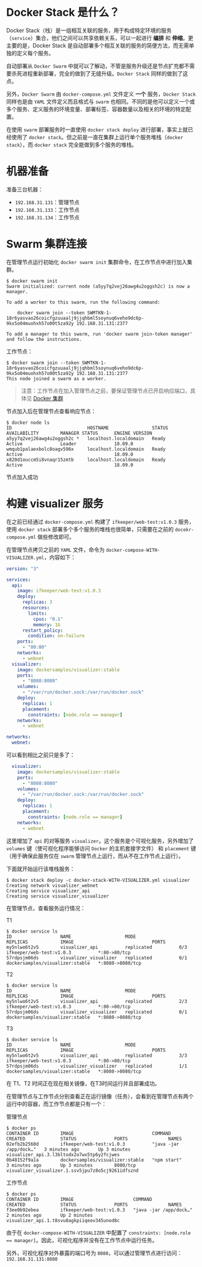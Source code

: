 # Docker Stack 是什么？

Docker Stack（栈）是一组相互关联的服务，用于构成特定环境的服务（`service`）集合，他们之间可以共享依赖关系，可以一起进行 **编排** 和 **伸缩**。更主要的是，Docker Stack 是自动部署多个相互关联的服务的简便方法，而无需单独的定义每个服务。

自动部署从 `Docker Swarm` 中就可以了解动，不管是服务升级还是节点扩充都不需要杀死进程重新部署，完全的做到了无缝升级。`Docker Stack` 同样的做到了这点。

另外，`Docker Swarm` 由 `docker-compose.yml` 文件定义 **一个** 服务，`Docker Stack` 同样也是由 `YAML` 文件定义而且格式与 `swarm` 也相同。不同的是他可以定义一个或多个服务、定义服务的环境变量、部署标签、容器数量以及相关的环境的特定配置。

在使用 `swarm` 部署服务时一直使用 `docker stack deploy` 进行部署，事实上就已经使用了 `docker stack`。但之前是一直在集群上运行单个服务堆栈（`docker stack`），而 `docker stack` 完全能做到多个服务的堆栈。


# 机器准备

准备三台机器：

- `192.168.31.131`：管理节点
- `192.168.31.133`：工作节点
- `192.168.31.134`：工作节点

# Swarm 集群连接

在管理节点运行初始化 `docker swarm init` 集群命令，在工作节点中进行加入集群。

```
$ docker swarm init
Swarm initialized: current node (a5yy7q2vej26awg4u2oggsh2c) is now a manager.

To add a worker to this swarm, run the following command:

    docker swarm join --token SWMTKN-1-18r6yasvao26coicfgzuuaalj9jjqhbml5soynuq6veho9dc6p-9kx5o04muohxh57o00t5za92y 192.168.31.131:2377

To add a manager to this swarm, run 'docker swarm join-token manager' and follow the instructions.
```

工作节点：

```
$ docker swarm join --token SWMTKN-1-18r6yasvao26coicfgzuuaalj9jjqhbml5soynuq6veho9dc6p-9kx5o04muohxh57o00t5za92y 192.168.31.131:2377
This node joined a swarm as a worker.
```

>注意：工作节点在加入管理节点之前，要保证管理节点已开启响应端口，具体见 [Docker 集群]()

节点加入后在管理节点查看响应节点：

```
$ docker node ls
ID                            HOSTNAME                STATUS              AVAILABILITY        MANAGER STATUS      ENGINE VERSION
a5yy7q2vej26awg4u2oggsh2c *   localhost.localdomain   Ready               Active              Leader              18.09.0
wmqub1palaexbolc8oagv596x     localhost.localdomain   Ready               Active                                  18.09.0
x820d1ouccm5i8vnaqr15zmtb     localhost.localdomain   Ready               Active                                  18.09.0
```

节点加入成功

# 构建 visualizer 服务

在之前已经通过 `docker-compose.yml` 构建了 `ifkeeper/web-test:v1.0.3` 服务，使用 `docker stack` 部署多个多个服务的堆栈也很简单，只需要在之前的 `docekr-compose.yml` 做些修改即可。

在管理节点拷贝之前的 `YAML` 文件，命令为 `docker-compose-WITH-VISUALIZER.yml`，内容如下：

```yaml
version: "3"

services:
  api:
    image: ifkeeper/web-test:v1.0.3
    deploy:
      replicas: 3
      resources:
        limits:
          cpus: "0.1"
          memory: 1G
      restart_policy:
        condition: on-failure
    ports:
      - "80:80"
    networks:
      - webnet
  visualizer:
    image: dockersamples/visualizer:stable
    ports:
      - "8080:8080"
    volumes:
      - "/var/run/docker.sock:/var/run/docker.sock"
    deploy:
      replicas: 1
      placement:
        constraints: [node.role == manager]
    networks:
      - webnet

networks:
  webnet:

```

可以看到相比之前只是多了：

```yaml
  visualizer:
    image: dockersamples/visualizer:stable
    ports:
      - "8080:8080"
    volumes:
      - "/var/run/docker.sock:/var/run/docker.sock"
    deploy:
      replicas: 1
      placement:
        constraints: [node.role == manager]
    networks:
      - webnet
```

这里增加了 `api` 的对等服务 `visualizer`。这个服务是个可视化服务，另外增加了 `volumes` 键（使可视化程序能够访问 `Docker` 的主机套接字文件） 和 `placement` 键（用于确保此服务仅在 `swarm` 管理节点上运行，而从不在工作节点上运行）。

下面就开始运行该堆栈服务：

```
$ docker stack deploy -c docker-stack-WITH-VISUALIZER.yml visualizer
Creating network visualizer_webnet
Creating service visualizer_api
Creating service visualizer_visualizer
```

在管理节点，查看服务运行情况：

T1
```
$ docker service ls
ID                  NAME                    MODE                REPLICAS            IMAGE                             PORTS
my5nlwo6t2v5        visualizer_api          replicated          0/3                 ifkeeper/web-test:v1.0.3          *:80->80/tcp
57rdpsjm06ds        visualizer_visualizer   replicated          0/1                 dockersamples/visualizer:stable   *:8080->8080/tcp
```

T2
```
$ docker service ls
ID                  NAME                    MODE                REPLICAS            IMAGE                             PORTS
my5nlwo6t2v5        visualizer_api          replicated          2/3                 ifkeeper/web-test:v1.0.3          *:80->80/tcp
57rdpsjm06ds        visualizer_visualizer   replicated          0/1                 dockersamples/visualizer:stable   *:8080->8080/tcp
```

T3
```
$ docker service ls
ID                  NAME                    MODE                REPLICAS            IMAGE                             PORTS
my5nlwo6t2v5        visualizer_api          replicated          3/3                 ifkeeper/web-test:v1.0.3          *:80->80/tcp
57rdpsjm06ds        visualizer_visualizer   replicated          1/1                 dockersamples/visualizer:stable   *:8080->8080/tcp
```

在 T1、T2 时间正在现在相关镜像，在T3时间运行并且部署成功。

在管理节点与工作节点分别查看正在运行镜像（任务），会看到在管理节点有两个运行中的容器，而工作节点都是只有一个：

管理节点
```
$ docker ps
CONTAINER ID        IMAGE                             COMMAND                  CREATED             STATUS              PORTS               NAMES
02efb2b2560d        ifkeeper/web-test:v1.0.3          "java -jar /app/dock…"   3 minutes ago       Up 3 minutes                            visualizer_api.3.l3bltodx2o7wx5tp6y2fcjwes
0b48152f9a1a        dockersamples/visualizer:stable   "npm start"              3 minutes ago       Up 3 minutes        8080/tcp            visualizer_visualizer.1.ssv5jpu7z8o5cj9261idfsznd
```

工作节点
```
$ docker ps
CONTAINER ID        IMAGE                      COMMAND                  CREATED             STATUS              PORTS               NAMES
f3ee0b92ebea        ifkeeper/web-test:v1.0.3   "java -jar /app/dock…"   2 minutes ago       Up 2 minutes                            visualizer_api.1.t8svu8agkpiiqeov345unod8c
```

由于在 `docker-compose-WITH-VISUALIZER` 中配置了 `constraints: [node.role == manager]`。因此，可视化程序并没有在工作节点中运行任务。

另外，可视化程序对外暴露的端口号为 `8080`，可以通过管理节点进行访问：`192.168.31.131:8080`
